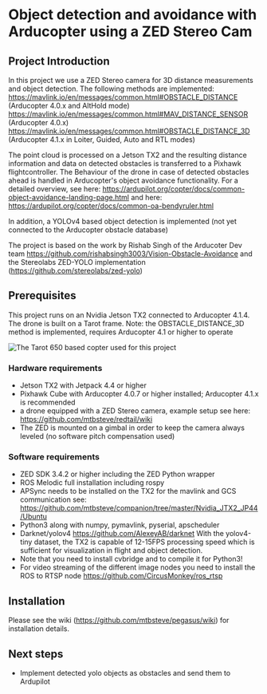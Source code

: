# Object detection and avoidance with Arducopter using a ZED Stereo Cam 
## Project Introduction
In this project we use a ZED Stereo camera for 3D distance measurements and object detection. The following methods are implemented:
https://mavlink.io/en/messages/common.html#OBSTACLE_DISTANCE (Arducopter 4.0.x and AltHold mode)
https://mavlink.io/en/messages/common.html#MAV_DISTANCE_SENSOR (Arducopter 4.0.x)
https://mavlink.io/en/messages/common.html#OBSTACLE_DISTANCE_3D (Arducopter 4.1.x in Loiter, Guided, Auto and RTL modes)

The point cloud is processed on a Jetson TX2 and the resulting distance information and data on detected obstacles is transferred to a Pixhawk flightcontroller. The Behaviour of the drone in case of detected obstacles ahead is handled in Arducopter's object avoidance functionality. For a detailed overview, see here: https://ardupilot.org/copter/docs/common-object-avoidance-landing-page.html and here: https://ardupilot.org/copter/docs/common-oa-bendyruler.html 

In addition, a YOLOv4 based object detection is implemented (not yet connected to the Arducopter obstacle database)

The project is based on the work by Rishab Singh of the Arducoter Dev team https://github.com/rishabsingh3003/Vision-Obstacle-Avoidance and the Stereolabs ZED-YOLO implementation (https://github.com/stereolabs/zed-yolo)

## Prerequisites 
This project runs on an Nvidia Jetson TX2 connected to Arducopter 4.1.4. The drone is built on a Tarot frame.
Note: the OBSTACLE_DISTANCE_3D method is implemented, requires Arducopter 4.1 or higher to operate

![The Tarot 650 based copter used for this project](https://github.com/mtbsteve/redtail/blob/master/tools/images/image4.jpeg)

### Hardware requirements
- Jetson TX2 with Jetpack 4.4 or higher
- Pixhawk Cube with Arducopter 4.0.7 or higher installed; Arducopter 4.1.x is recommended
- a drone equipped with a ZED Stereo camera, example setup see here: https://github.com/mtbsteve/redtail/wiki
- The ZED is mounted on a gimbal in order to keep the camera always leveled (no software pitch compensation used)

### Software requirements
- ZED SDK 3.4.2 or higher including the ZED Python wrapper
- ROS Melodic full installation including rospy 
- APSync needs to be installed on the TX2 for the mavlink and GCS communication see: https://github.com/mtbsteve/companion/tree/master/Nvidia_JTX2_JP44/Ubuntu
- Python3 along with numpy, pymavlink, pyserial, apscheduler
- Darknet/yolov4 https://github.com/AlexeyAB/darknet With the yolov4-tiny dataset, the TX2 is capable of 12-15FPS processing speed which is sufficient for visualization in flight and object detection.
- Note that you need to install cvbridge and to compile it for Python3!
- For video streaming of the different image nodes you need to install the ROS to RTSP node https://github.com/CircusMonkey/ros_rtsp

## Installation

Please see the wiki (https://github.com/mtbsteve/pegasus/wiki) for installation details.

## Next steps
- Implement detected yolo objects as obstacles and send them to Ardupilot
